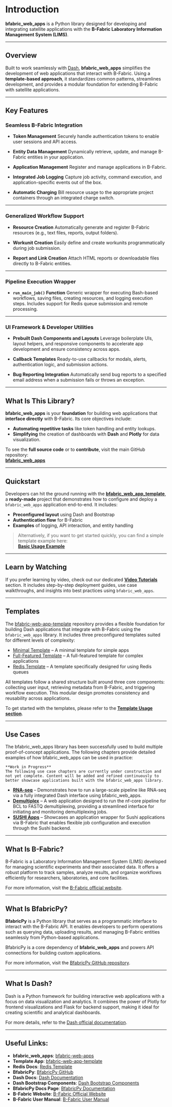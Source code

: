 # Introduction

**bfabric_web_apps** is a Python library designed for developing and integrating satellite applications with the **B-Fabric Laboratory Information Management System (LIMS)**.

---

## Overview

Built to work seamlessly with [Dash](https://dash.plotly.com/), **bfabric_web_apps** simplifies the development of web applications that interact with B-Fabric. Using a **template-based approach**, it standardizes common patterns, streamlines development, and provides a modular foundation for extending B-Fabric with satellite applications.

---

## Key Features

### Seamless B-Fabric Integration

* **Token Management**
  Securely handle authentication tokens to enable user sessions and API access.

* **Entity Data Management**
  Dynamically retrieve, update, and manage B-Fabric entities in your application.

* **Application Management**
  Register and manage applications in B-Fabric.

* **Integrated Job Logging**
  Capture job activity, command execution, and application-specific events out of the box.

* **Automatic Charging**
  Bill resource usage to the appropriate project containers through an integrated charge switch.

---

### Generalized Workflow Support

* **Resource Creation**
  Automatically generate and register B-Fabric resources (e.g., text files, reports, output folders).

* **Workunit Creation**
  Easily define and create workunits programmatically during job submission.

* **Report and Link Creation**
  Attach HTML reports or downloadable files directly to B-Fabric entities.

---

### Pipeline Execution Wrapper

* **`run_main_job()` Function**
  Generic wrapper for executing Bash-based workflows, saving files, creating resources, and logging execution steps. Includes support for Redis queue submission and remote processing.

---

### UI Framework & Developer Utilities

* **Prebuilt Dash Components and Layouts**
  Leverage boilerplate UIs, layout helpers, and responsive components to accelerate app development and ensure consistency across apps.

* **Callback Templates**
  Ready-to-use callbacks for modals, alerts, authentication logic, and submission actions.

* **Bug Reporting Integration**
  Automatically send bug reports to a specified email address when a submission fails or throws an exception.

---

## What Is This Library?

**bfabric_web_apps** is your **foundation** for building web applications that **interface directly** with B-Fabric. Its core objectives include:

- **Automating repetitive tasks** like token handling and entity lookups.  
- **Simplifying** the creation of dashboards with **Dash** and **Plotly** for data visualization.

To see the **full source code** or to **contribute**, visit the main GitHub repository:  
[**bfabric_web_apps**](https://github.com/GWCustom/bfabric-web-apps)

---

## Quickstart

Developers can hit the ground running with the **[bfabric_web_app_template](https://github.com/GWCustom/bfabric-web-app-template)**, a **ready-made** project that demonstrates how to configure and deploy a `bfabric_web_apps` application end-to-end. It includes:

- **Preconfigured layout** using Dash and Bootstrap  
- **Authentication flow** for B-Fabric  
- **Examples** of logging, API interaction, and entity handling  

> Alternatively, if you want to get started quickly, you can find a simple template example here:  
> **[Basic Usage Example](https://github.com/GWCustom/bfabric-web-apps/blob/main/README.md#Basic-Usage-Example)**

---

## Learn by Watching

If you prefer learning by video, check out our dedicated **[Video Tutorials](video_tutorials.md)** section.
It includes step-by-step deployment guides, use case walkthroughs, and insights into best practices using `bfabric_web_apps`.

---

## Templates

The [bfabric-web-app-template](https://github.com/GWCustom/bfabric-web-app-template) repository provides a flexible foundation for building Dash applications that integrate with B-Fabric using the `bfabric_web_apps` library. It includes three preconfigured templates suited for different levels of complexity:

* [Minimal Template](index_basic_py.md) – A minimal template for simple apps
* [Full-Featured Template](index_py.md) – A full-featured template for complex applications
* [Redis Template](index_redis.md) – A template specifically designed for using Redis queues

All templates follow a shared structure built around three core components: collecting user input, retrieving metadata from B-Fabric, and triggering workflow execution. This modular design promotes consistency and reusability across applications.

To get started with the templates, please refer to the **[Template Usage section](usage.md)**.

---

## Use Cases

The bfabric_web_apps library has been successfully used to build multiple proof-of-concept applications. The following chapters provide detailed examples of how bfabric_web_apps can be used in practice:

```{note}
**Work in Progress**  
The following use case chapters are currently under construction and not yet complete. Content will be added and refined continuously to better showcase applications built with the bfabric_web_apps library.
```

* **[RNA-seq](rna_seq_use_case.md)** – Demonstrates how to run a large-scale pipeline like RNA-seq via a fully integrated Dash interface using bfabric_web_apps.
* **[Demultiplex](demultiplex_use_case.md)** – A web application designed to run the nf-core pipeline for BCL to FASTQ demultiplexing, providing a streamlined interface for initiating and monitoring demultiplexing jobs.
* **[SUSHI Apps](sushi_use_case.md)** – Showcases an application wrapper for Sushi applications via B-Fabric that enables flexible job configuration and execution through the Sushi backend.

---

## What Is B-Fabric?

B-Fabric is a Laboratory Information Management System (LIMS) developed for managing scientific experiments and their associated data. It offers a robust platform to track samples, analyze results, and organize workflows efficiently for researchers, laboratories, and core facilities.

For more information, visit the [B-Fabric official website](https://fgcz-bfabric.uzh.ch/bfabric/).

---

## What Is BfabricPy?

**BfabricPy** is a Python library that serves as a programmatic interface to interact with the B-Fabric API. It enables developers to perform operations such as querying data, uploading results, and managing B-Fabric entities seamlessly from Python-based applications.

BfabricPy is a core dependency of **bfabric_web_apps** and powers API connections for building custom applications.

For more information, visit the [BfabricPy GitHub repository](https://github.com/fgcz/bfabricPy/tree/main).

---

## What Is Dash?

Dash is a Python framework for building interactive web applications with a focus on data visualization and analytics. It combines the power of Plotly for frontend visualizations and Flask for backend support, making it ideal for creating scientific and analytical dashboards.

For more details, refer to the [Dash official documentation](https://dash.plotly.com/).

---

## Useful Links:
- **bfabric_web_apps**: [bfabric-web-apps](https://github.com/GWCustom/bfabric-web-apps)  
- **Template App**: [bfabric-web-app-template](https://github.com/GWCustom/bfabric-web-app-template)  
- **Redis Docs**: [Redis Template](https://redis.io/docs/latest/)  
- **BfabricPy**: [BfabricPy GitHub](https://github.com/fgcz/bfabricPy/tree/main)  
- **Dash Docs**: [Dash Documentation](https://dash.plotly.com/)  
- **Dash Bootstrap Components**: [Dash Bootstrap Components](https://dash-bootstrap-components.opensource.faculty.ai/docs/components/)  
- **BfabricPy Docs Page**: [BfabricPy Documentation](https://fgcz.github.io/bfabricPy/)  
- **B-Fabric Website**: [B-Fabric Official Website](https://fgcz-bfabric.uzh.ch/bfabric/)  
- **B-Fabric User Manual**: [B-Fabric User Manual](https://www.bfabric.org/usermanual)  